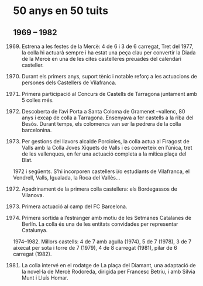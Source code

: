 # 50 anys <span>en 50 tuits</span>

## 1969 – 1982 

1969. Estrena a les festes de la Mercè: 4 de 6 i 3 de 6 carregat,
Tret del 1977, la colla hi actuarà sempre i ha estat una peça clau per convertir la Diada de la Mercè en una de les cites castelleres preuades del calendari casteller.

1969. Durant els primers anys, suport tènic i notable reforç a les actuacions de persones dels Castellers de Vilafranca.

1970. Primera participació al Concurs de Castells de Tarragona juntament amb 5 colles més.

1971. Descoberta de l’avi Porta a Santa Coloma de Gramenet –vallenc, 80 anys i excap de colla a Tarragona. Ensenyava a fer castells a la riba del Besòs. Durant temps, els colomencs van ser la pedrera de la colla barcelonina.

1972. Per gestions del llavors alcalde Porcioles, la colla actua al Firagost de Valls amb la Colla Joves Xiquets de Valls i es converteix en l’única, tret de les vallenques, en fer una actuació completa a la mítica plaça del Blat.

1972 i següents. S’hi incorporen castellers i/o estudiants de Vilafranca, el Vendrell, Valls, Igualada, la Roca del Vallès...

1972. Apadrinament de la primera colla castellera: els Bordegassos de Vilanova. 

1974. Primera actuació al camp del FC Barcelona. 

1978. Primera sortida a l’estranger amb motiu de les Setmanes Catalanes de Berlín. La colla és una de les entitats convidades per representar Catalunya.

1974–1982. Millors castells: 4 de 7 amb agulla (1974), 5 de 7 (1978), 3 de 7 aixecat per sota i torre de 7 (1979), 4 de 8 carregat (1981), pilar de 6 carregat (1982). 

1981. La colla intervé en el rodatge de La plaça del Diamant, una adaptació de la novel·la de Mercè Rodoreda, dirigida per Francesc Betriu, i amb Sílvia Munt i Lluís Homar.
